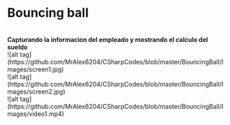 <h1>Bouncing ball</h1>
<br>
<b>Capturando la informacion del empleado y mostrando el calculo del sueldo</b><br>
![alt tag](https://github.com/MrAlex6204/CSharpCodes/blob/master/BouncingBall/Images/screen1.jpg)
<br>
![alt tag](https://github.com/MrAlex6204/CSharpCodes/blob/master/BouncingBall/Images/screen2.jpg)
<br>
![alt tag](https://github.com/MrAlex6204/CSharpCodes/blob/master/BouncingBall/Images/video1.mp4)

